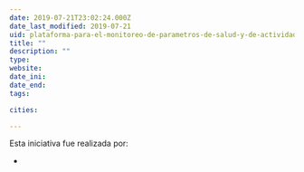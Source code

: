 ```yaml
---
date: 2019-07-21T23:02:24.000Z
date_last_modified: 2019-07-21
uid: plataforma-para-el-monitoreo-de-parametros-de-salud-y-de-actividad-del-adulto-mayor
title: ""
description: ""
type: 
website: 
date_ini: 
date_end: 
tags:

cities: 

---
```


Esta iniciativa fue realizada por:

- [](/i/atrelar-s-a-dynamizeit.html)
